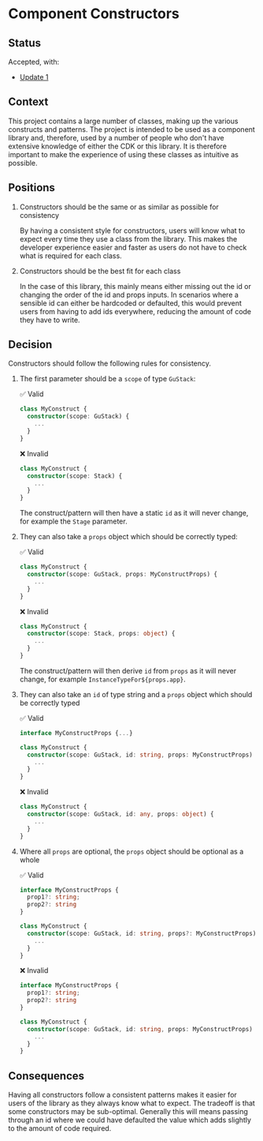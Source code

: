 # Component Constructors

## Status

<!--- What is the status, such as proposed, accepted, rejected, deprecated, superseded, etc.? -->

Accepted, with:
  - [Update 1](002U1-component-constructors.md)

## Context

<!--- What is the issue that we're seeing that is motivating this decision or change? -->

This project contains a large number of classes, making up the various constructs and patterns. The project is intended to be used as a component library and, therefore, used by a number of people who don't have extensive knowledge of either the CDK or this library. It is therefore important to make the experience of using these classes as intuitive as possible.

## Positions

<!--- What are the differing positions or proposals on this issue? -->

1. Constructors should be the same or as similar as possible for consistency

   By having a consistent style for constructors, users will know what to expect every time they use a class from the library. This makes the developer experience easier and faster as users do not have to check what is required for each class.

2. Constructors should be the best fit for each class

   In the case of this library, this mainly means either missing out the id or changing the order of the id and props inputs. In scenarios where a sensible id can either be hardcoded or defaulted, this would prevent users from having to add ids everywhere, reducing the amount of code they have to write.

## Decision

<!-- What is the change that we're proposing and/or doing? -->

Constructors should follow the following rules for consistency.

1. The first parameter should be a `scope` of type `GuStack`:

   :white_check_mark: Valid

   ```ts
   class MyConstruct {
     constructor(scope: GuStack) {
       ...
     }
   }
   ```

   :x: Invalid

   ```ts
   class MyConstruct {
     constructor(scope: Stack) {
       ...
     }
   }
   ```

   The construct/pattern will then have a static `id` as it will never change, for example the `Stage` parameter.

2. They can also take a `props` object which should be correctly typed:

   :white_check_mark: Valid

   ```ts
   class MyConstruct {
     constructor(scope: GuStack, props: MyConstructProps) {
       ...
     }
   }
   ```

   :x: Invalid

   ```ts
   class MyConstruct {
     constructor(scope: Stack, props: object) {
       ...
     }
   }
   ```

   The construct/pattern will then derive `id` from `props` as it will never change, for example `InstanceTypeFor${props.app}`.

3. They can also take an `id` of type string and a `props` object which should be correctly typed

   :white_check_mark: Valid

   ```ts
   interface MyConstructProps {...}

   class MyConstruct {
     constructor(scope: GuStack, id: string, props: MyConstructProps) {
       ...
     }
   }
   ```

   :x: Invalid

   ```ts
   class MyConstruct {
     constructor(scope: GuStack, id: any, props: object) {
       ...
     }
   }
   ```

4. Where all `props` are optional, the `props` object should be optional as a whole

   :white_check_mark: Valid

   ```ts
   interface MyConstructProps {
     prop1?: string;
     prop2?: string
   }

   class MyConstruct {
     constructor(scope: GuStack, id: string, props?: MyConstructProps) {
       ...
     }
   }
   ```

   :x: Invalid

   ```ts
   interface MyConstructProps {
     prop1?: string;
     prop2?: string
   }

   class MyConstruct {
     constructor(scope: GuStack, id: string, props: MyConstructProps) {
       ...
     }
   }
   ```

## Consequences

<!-- What becomes easier or more difficult to do because of this change? -->

Having all constructors follow a consistent patterns makes it easier for users of the library as they always know what to expect. The tradeoff is that some constructors may be sub-optimal. Generally this will means passing through an id where we could have defaulted the value which adds slightly to the amount of code required.
